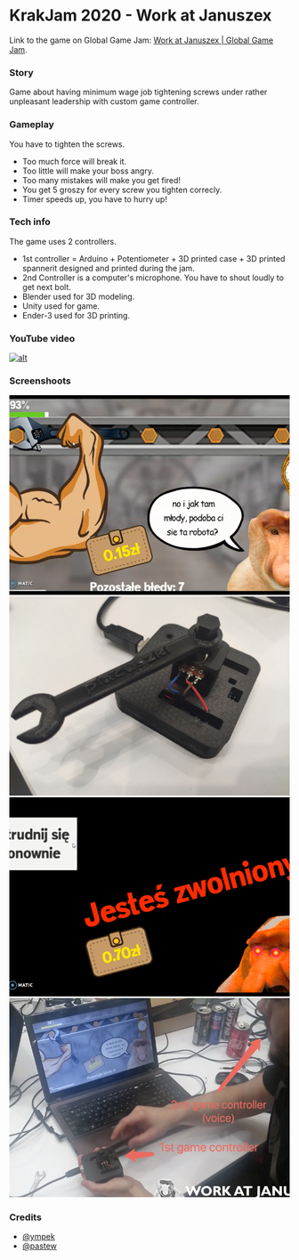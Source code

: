 # KrakJam 2020 - Work at Januszex

Link to the game on Global Game Jam: [Work at Januszex | Global Game Jam](https://globalgamejam.org/2020/games/work-januszex-2).  

### Story
Game about having minimum wage job tightening screws under rather unpleasant leadership with custom game controller.

### Gameplay
You have to tighten the screws.
* Too much force will break it.
* Too little will make your boss angry.
* Too many mistakes will make you get fired!
* You get 5 groszy for every screw you tighten correcly.
* Timer speeds up, you have to hurry up!

### Tech info
The game uses 2 controllers. 
* 1st controller = Arduino + Potentiometer + 3D printed case + 3D printed spannerit designed and printed during the jam. 
* 2nd Controller is a computer's microphone. You have to shout loudly to get next bolt.
* Blender used for 3D modeling.
* Unity used for game.
* Ender-3 used for 3D printing.

### YouTube video
[![alt](https://img.youtube.com/vi/CuvS7_y8ex4/0.jpg)](https://www.youtube.com/watch?v=CuvS7_y8ex4)

### Screenshoots 
![Alt text](screenshots/s1.png?raw=true "screenshots/s1.png")  
![Alt text](screenshots/s2.jpg?raw=true "screenshots/s2.jpg")  
![Alt text](screenshots/s3.png?raw=true "screenshots/s3.png") 
![Alt text](screenshots/s4.jpg?raw=true "screenshots/s4.jpg") 

### Credits
* [@ympek](http://ympek.net/)
* [@pastew](http://pastew.com/)

